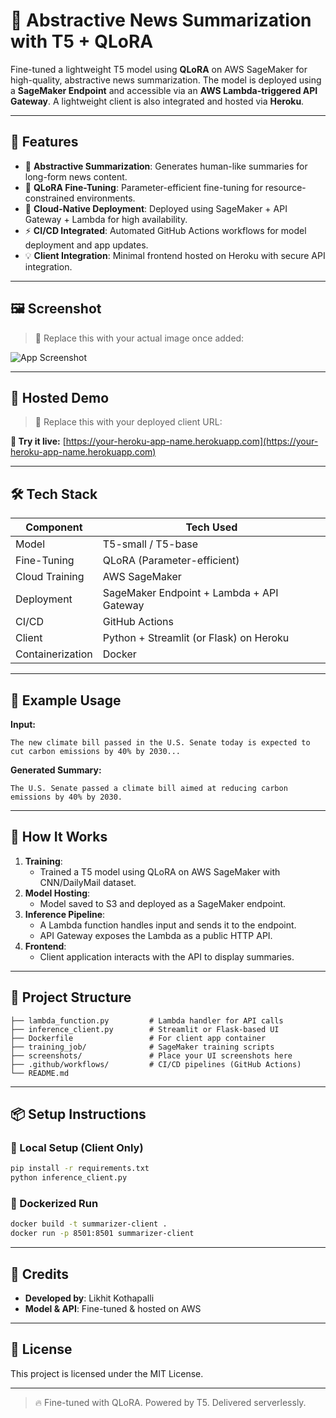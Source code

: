 # 📰 Abstractive News Summarization with T5 + QLoRA

Fine-tuned a lightweight T5 model using **QLoRA** on AWS SageMaker for high-quality, abstractive news summarization. The model is deployed using a **SageMaker Endpoint** and accessible via an **AWS Lambda-triggered API Gateway**. A lightweight client is also integrated and hosted via **Heroku**.

---

## 🌟 Features

- 🔄 **Abstractive Summarization**: Generates human-like summaries for long-form news content.
- 🚀 **QLoRA Fine-Tuning**: Parameter-efficient fine-tuning for resource-constrained environments.
- 🔧 **Cloud-Native Deployment**: Deployed using SageMaker + API Gateway + Lambda for high availability.
- ⚡ **CI/CD Integrated**: Automated GitHub Actions workflows for model deployment and app updates.
- 💡 **Client Integration**: Minimal frontend hosted on Heroku with secure API integration.

---

## 🖼️ Screenshot

> 📌 Replace this with your actual image once added:

![App Screenshot](./screenshots/demo_ui.png)

---

## 🔗 Hosted Demo

> 📌 Replace this with your deployed client URL:

**🔗 Try it live:** [https://your-heroku-app-name.herokuapp.com](https://your-heroku-app-name.herokuapp.com)

---

## 🛠️ Tech Stack

| Component       | Tech Used                      |
|----------------|---------------------------------|
| Model           | T5-small / T5-base              |
| Fine-Tuning     | QLoRA (Parameter-efficient)     |
| Cloud Training  | AWS SageMaker                   |
| Deployment      | SageMaker Endpoint + Lambda + API Gateway |
| CI/CD           | GitHub Actions                  |
| Client          | Python + Streamlit (or Flask) on Heroku |
| Containerization| Docker                          |

---

## 🧪 Example Usage

**Input:**
```
The new climate bill passed in the U.S. Senate today is expected to cut carbon emissions by 40% by 2030...
```

**Generated Summary:**
```
The U.S. Senate passed a climate bill aimed at reducing carbon emissions by 40% by 2030.
```

---

## 🚀 How It Works

1. **Training**:
    - Trained a T5 model using QLoRA on AWS SageMaker with CNN/DailyMail dataset.
2. **Model Hosting**:
    - Model saved to S3 and deployed as a SageMaker endpoint.
3. **Inference Pipeline**:
    - A Lambda function handles input and sends it to the endpoint.
    - API Gateway exposes the Lambda as a public HTTP API.
4. **Frontend**:
    - Client application interacts with the API to display summaries.

---

## 📁 Project Structure

```
├── lambda_function.py         # Lambda handler for API calls
├── inference_client.py        # Streamlit or Flask-based UI
├── Dockerfile                 # For client app container
├── training_job/              # SageMaker training scripts
├── screenshots/               # Place your UI screenshots here
├── .github/workflows/         # CI/CD pipelines (GitHub Actions)
└── README.md
```

---

## 📦 Setup Instructions

### 🐍 Local Setup (Client Only)

```bash
pip install -r requirements.txt
python inference_client.py
```

### 🐳 Dockerized Run

```bash
docker build -t summarizer-client .
docker run -p 8501:8501 summarizer-client
```

---

## 🙌 Credits

- **Developed by**: Likhit Kothapalli
- **Model & API**: Fine-tuned & hosted on AWS

---

## 📄 License

This project is licensed under the MIT License.

---

> 🔥 Fine-tuned with QLoRA. Powered by T5. Delivered serverlessly.  
